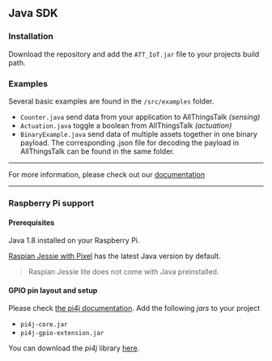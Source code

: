Java SDK
---

### Installation

Download the repository and add the `ATT_IoT.jar` file to your projects build path.

### Examples

Several basic examples are found in the `/src/examples` folder.
* `Counter.java` send data from your application to AllThingsTalk _(sensing)_
* `Actuation.java` toggle a boolean from AllThingsTalk _(actuation)_
* `BinaryExample.java` send data of multiple assets together in one binary payload. The corresponding .json file for decoding the payload in AllThingsTalk can be found in the same folder.

---

For more information, please check out our [documentation](http://docs.allthingstalk.com/developers/sdk/java)

---

### Raspberry Pi support

#### Prerequisites

Java 1.8 installed on your Raspberry Pi.

[Raspian Jessie with Pixel](https://www.raspberrypi.org/downloads/raspbian/) has the latest Java version by default.

> Raspian Jessie lite does not come with Java preinstalled.

#### GPIO pin layout and setup

Please check [the pi4j documentation](http://pi4j.com/example/control.html).
Add the following _jars_ to your project
* `pi4j-core.jar`
* `pi4j-gpio-extension.jar`

You can download the _pi4j_ library [here](http://pi4j.com/download.html).